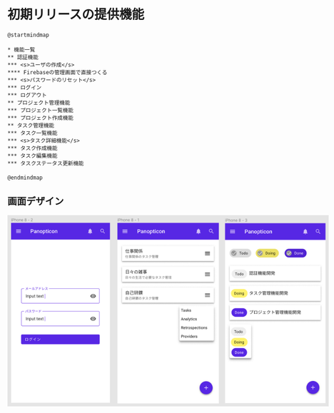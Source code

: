 # 初期リリースの提供機能

```plantuml
@startmindmap

* 機能一覧
** 認証機能
*** <s>ユーザの作成</s>
**** Firebaseの管理画面で直接つくる
*** <s>パスワードのリセット</s>
*** ログイン
*** ログアウト
** プロジェクト管理機能
*** プロジェクト一覧機能
*** プロジェクト作成機能
** タスク管理機能
*** タスク一覧機能
*** <s>タスク詳細機能</s>
*** タスク作成機能
*** タスク編集機能
*** タスクステータス更新機能

@endmindmap
```

## 画面デザイン

<div style="display: flex; flex-direction: row">
  <img src="https://github.com/yuya-okada527/panopticon/blob/main/docs/images/login.png" width="240" alt="screenshot">
  <img src="https://github.com/yuya-okada527/panopticon/blob/main/docs/images/projects.png" width="240" alt="screenshot">
  <img src="https://github.com/yuya-okada527/panopticon/blob/main/docs/images/tasks.png" width="240" alt="screenshot">
</div>
